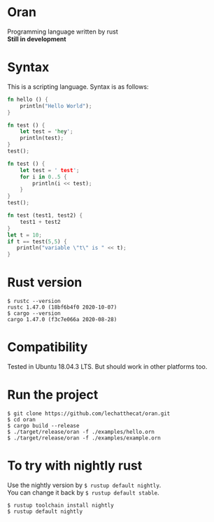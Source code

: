 # Oran
Programming language written by rust  
**Still in development**

# Syntax
This is a scripting language. Syntax is as follows:
```rust
fn hello () {
    println("Hello World");
}
```

```rust
fn test () {
    let test = 'hey';
    println(test);
}
test();
````

```rust
fn test () {
    let test = ' test';
    for i in 0..5 {
        println(i << test);
    }
}
test();
```

```rust
fn test (test1, test2) {
    test1 + test2
}
let t = 10;
if t == test(5,5) {
   println("variable \"t\" is " << t);
}
```

# Rust version
```
$ rustc --version
rustc 1.47.0 (18bf6b4f0 2020-10-07)
$ cargo --version
cargo 1.47.0 (f3c7e066a 2020-08-28)
```

# Compatibility
Tested in Ubuntu 18.04.3 LTS.
But should work in other platforms too.

# Run the project
```
$ git clone https://github.com/lechatthecat/oran.git
$ cd oran
$ cargo build --release
$ ./target/release/oran -f ./examples/hello.orn
$ ./target/release/oran -f ./examples/example.orn
```

# To try with nightly rust
Use the nightly version by `$ rustup default nightly`.  
You can change it back by `$ rustup default stable`.
```
$ rustup toolchain install nightly
$ rustup default nightly
```
